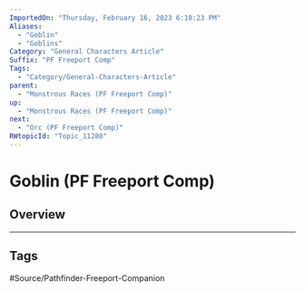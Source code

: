 ```yaml
---
ImportedOn: "Thursday, February 16, 2023 6:10:23 PM"
Aliases:
  - "Goblin"
  - "Goblins"
Category: "General Characters Article"
Suffix: "PF Freeport Comp"
Tags:
  - "Category/General-Characters-Article"
parent:
  - "Monstrous Races (PF Freeport Comp)"
up:
  - "Monstrous Races (PF Freeport Comp)"
next:
  - "Orc (PF Freeport Comp)"
RWtopicId: "Topic_11280"
---
```

# Goblin (PF Freeport Comp)
## Overview

---
## Tags
#Source/Pathfinder-Freeport-Companion

